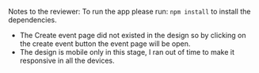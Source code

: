 Notes to the reviewer: 
To run the app please run:
``` npm install ```
to install the dependencies.
- The Create event page did not existed in the design so by clicking on the create event button the event page will be open.
- The design is mobile only in this stage, I ran out of time to make it responsive in all the devices.
